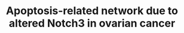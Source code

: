 ---
annotations:
- id: DOID:193
  parent: disease of cellular proliferation
  type: Disease Ontology
  value: reproductive organ cancer
- id: PW:0000009
  parent: regulatory pathway
  type: Pathway Ontology
  value: apoptotic cell death pathway
- id: PW:0000605
  parent: disease pathway
  type: Pathway Ontology
  value: cancer pathway
authors:
- Mkutmon
- Fehrhart
description: Results of pathway analysis of apoptosis-related genes in OVCAR3 cells
  treated with Notch3 siRNA or control siRNA.
last-edited: 2019-11-29
organisms:
- Bos taurus
redirect_from:
- /index.php/Pathway:WP3126
- /instance/WP3126
- /instance/WP3126_r108132
revision: r108132
schema-jsonld:
- '@context': https://schema.org/
  '@id': https://wikipathways.github.io/pathways/WP3126.html
  '@type': Dataset
  creator:
    '@type': Organization
    name: WikiPathways
  description: Results of pathway analysis of apoptosis-related genes in OVCAR3 cells
    treated with Notch3 siRNA or control siRNA.
  keywords:
  - ABL1
  - AKT1
  - ANXA5
  - APOE
  - APP
  - AXIN1
  - BCL3
  - BIRC5
  - CARD14
  - CASP7
  - CDKN1A
  - CDKN1B
  - CSDA
  - CTNNA1
  - CUL1
  - CUL5
  - ERBB3
  - ERN1
  - ETS1
  - F2R
  - GCLC
  - GGFBPP5
  - GRP78
  - HDAC1
  - HELLS
  - HSPB1
  - HSPD1
  - IER3
  - IL7R
  - MAPK1
  - NET1
  - NFKB1
  - NGFRAP1
  - NQO1
  - PAK2
  - PKN1
  - PTK2
  - PTK2B
  - RIPK2
  - RNF7
  - RPS6KB1
  - SERBP1
  - SMAD7
  - SOCS3
  - SQSTM1
  - THBS1
  - TNF
  - TNFRSF10D
  - TNFRSF21
  - TRAF1
  - VAV3
  - VIM
  license: CC0
  name: Apoptosis-related network due to altered Notch3 in ovarian cancer
seo: CreativeWork
title: Apoptosis-related network due to altered Notch3 in ovarian cancer
wpid: WP3126
---